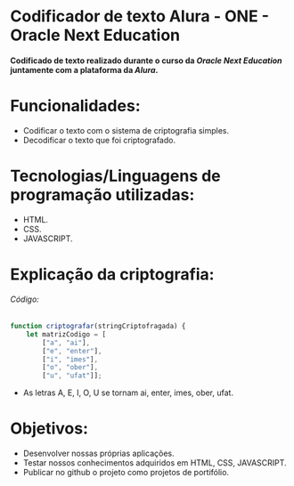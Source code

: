 # **Codificador de texto Alura - ONE - Oracle Next Education**
#### Codificado de texto realizado durante o curso da _**Oracle Next Education**_ juntamente com a plataforma da _**Alura**_.

# **Funcionalidades**:
* Codificar o texto com o sistema de criptografia simples.
* Decodificar o texto que foi criptografado.

# **Tecnologias/Linguagens de programação utilizadas**:
* HTML.
* CSS.
* JAVASCRIPT.

# **Explicação da criptografia**:
###### Código:
``` javascript 
function criptografar(stringCriptofragada) {
    let matrizCodigo = [
        ["a", "ai"],
        ["e", "enter"],
        ["i", "imes"],
        ["o", "ober"],
        ["u", "ufat"]]; 
```
* As letras A, E, I, O, U se tornam ai, enter, imes, ober, ufat.

# **Objetivos**:
* Desenvolver nossas próprias aplicações.
* Testar nossos conhecimentos adquiridos em HTML, CSS, JAVASCRIPT.
* Publicar no github o projeto como projetos de portifólio.
